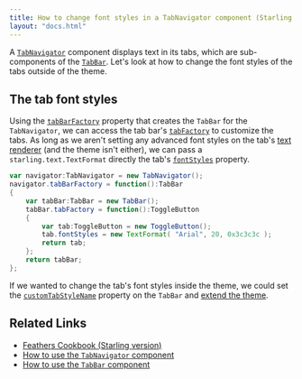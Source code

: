 ```yaml
---
title: How to change font styles in a TabNavigator component (Starling version)
layout: "docs.html"
---
```


A [`TabNavigator`](../tab-navigator.md) component displays text in its tabs, which are sub-components of the [`TabBar`](../tab-bar.md). Let's look at how to change the font styles of the tabs outside of the theme.

## The tab font styles

Using the [`tabBarFactory`](/api-reference/feathers/controls/TabNavigator.html#tabBarFactory) property that creates the `TabBar` for the `TabNavigator`, we can access the tab bar's [`tabFactory`](/api-reference/feathers/controls/TabBar.html#tabFactory) to customize the tabs. As long as we aren't setting any advanced font styles on the tab's [text renderer](../text-renderers.md) (and the theme isn't either), we can pass a `starling.text.TextFormat` directly the tab's [`fontStyles`](/api-reference/feathers/controls/Button.html#fontStyles) property.

```actionscript
var navigator:TabNavigator = new TabNavigator();
navigator.tabBarFactory = function():TabBar
{
	var tabBar:TabBar = new TabBar();
	tabBar.tabFactory = function():ToggleButton
	{
		var tab:ToggleButton = new ToggleButton();
		tab.fontStyles = new TextFormat( "Arial", 20, 0x3c3c3c );
		return tab;
	};
	return tabBar;
};
```

If we wanted to change the tab's font styles inside the theme, we could set the [`customTabStyleName`](/api-reference/feathers/controls/TabBar.html#customTabStyleName) property on the `TabBar` and [extend the theme](../extending-themes.md).

## Related Links

- [Feathers Cookbook (Starling version)](./index.md)
- [How to use the `TabNavigator` component](../tab-navigator.md)
- [How to use the `TabBar` component](../tab-navigator.md)
